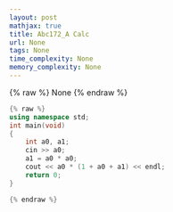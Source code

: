 ```yaml
---
layout: post
mathjax: true
title: Abc172_A Calc
url: None
tags: None
time_complexity: None
memory_complexity: None
---
```


{% raw %}
None
{% endraw %}

```cpp
{% raw %}
using namespace std;
int main(void)
{
    int a0, a1;
    cin >> a0;
    a1 = a0 * a0;
    cout << a0 * (1 + a0 + a1) << endl;
    return 0;
}

{% endraw %}
```
